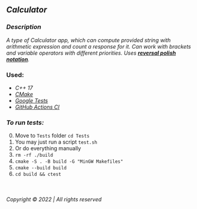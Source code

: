 ## _Calculator_

### _Description_

_A type of Calculator app, which can compute provided string with arithmetic expression and count a response for it. Can
work with brackets and variable operators with different priorities.
Uses __[reversal polish notation](https://en.wikipedia.org/wiki/Reverse_Polish_notation)__._

### Used:

* _C++ 17_
* _[CMake](https://cmake.org/)_
* _[Google Tests](https://github.com/google/googletest)_
* _[GitHub Actions CI](https://github.com/features/actions)_


### _To run tests:_  
0. Move to `Tests` folder `cd Tests`  
1. You may just run a script `test.sh`  
2. Or do everything manually 
3. `rm -rf ./build`  
4. `cmake -S . -B build -G "MinGW Makefiles"`  
5. `cmake --build build`  
6. `cd build && ctest`

&nbsp;

###### Copyright © 2022 | All rights reserved